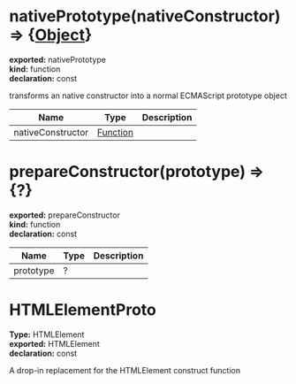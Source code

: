 # nativePrototype(nativeConstructor) => {[Object](https://developer.mozilla.org/en-US/docs/Web/JavaScript/Reference/Global_Objects/Object)}          
  
**exported:** nativePrototype          
**kind:** function          
**declaration:** const          
  
transforms an native constructor into a normal ECMAScript prototype object          
  
| Name | Type | Description |            
|------|------|-------------|            
| nativeConstructor | [Function](https://developer.mozilla.org/en-US/docs/Web/JavaScript/Reference/Global_Objects/Function/prototype) |   |          
  
# prepareConstructor(prototype) => {?}        
  
**exported:** prepareConstructor        
**kind:** function        
**declaration:** const        
  
  
  
| Name | Type | Description |          
|------|------|-------------|          
| prototype | ? |   |        
  
# HTMLElementProto      
  
**Type:** HTMLElement      
**exported:** HTMLElement      
**declaration:** const      
  
A drop-in replacement for the HTMLElement construct function      
  
